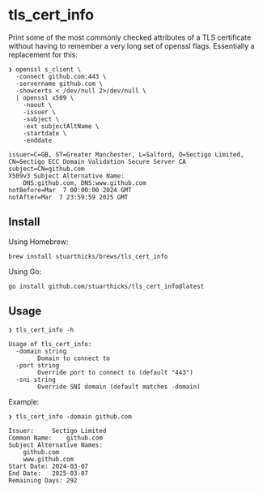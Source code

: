# tls_cert_info

Print some of the most commonly checked attributes of a TLS certificate without having to remember a very long set of openssl flags. Essentially a replacement for this:

```
❯ openssl s_client \
  -connect github.com:443 \
  -servername github.com \
  -showcerts < /dev/null 2>/dev/null \
  | openssl x509 \
    -noout \
    -issuer \
    -subject \
    -ext subjectAltName \
    -startdate \
    -enddate

issuer=C=GB, ST=Greater Manchester, L=Salford, O=Sectigo Limited, CN=Sectigo ECC Domain Validation Secure Server CA
subject=CN=github.com
X509v3 Subject Alternative Name:
    DNS:github.com, DNS:www.github.com
notBefore=Mar  7 00:00:00 2024 GMT
notAfter=Mar  7 23:59:59 2025 GMT
```

## Install

Using Homebrew:

    brew install stuarthicks/brews/tls_cert_info

Using Go:

    go install github.com/stuarthicks/tls_cert_info@latest

## Usage

```
❯ tls_cert_info -h

Usage of tls_cert_info:
  -domain string
        Domain to connect to
  -port string
        Override port to connect to (default "443")
  -sni string
        Override SNI domain (default matches -domain)
```

Example:

```
❯ tls_cert_info -domain github.com

Issuer:		Sectigo Limited
Common Name:	github.com
Subject Alternative Names:
	github.com
	www.github.com
Start Date:	2024-03-07
End Date:	2025-03-07
Remaining Days:	292
```


